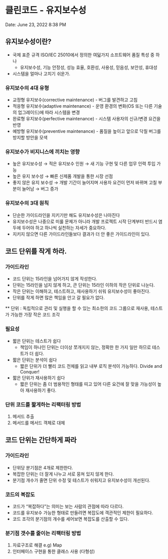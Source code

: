 # 클린코드 - 유지보수성

Date: June 23, 2022 8:38 PM

## 유지보수성이란?

- 국제 표준 규격 ISO/IEC 25010에서 정의한 여덟가지 소프트웨어 품질 특성 중 하나
    - 유지보수성, 기능 안정성, 성능 효율, 호환성, 사용성, 믿음성, 보안성, 휴대성
- 시스템을 얼마나 고치기 쉬운가.

### 유지보수의 4대 유형

- 교정형 유지보수(corrective maintenance) - 버그를 발견하고 고침
- 적응형 유지보수(adaptive maintenance) - 운영 환경의 변화(OS 또는 다른 기술의 업그레이드)에 따라 시스템을 변경
- 완료형 유지보수(perfective maintenance) - 시스템 사용자의 신규/변경 요건을 반영
- 예방형 유지보수(preventive maintenance) - 품질을 높이고 앞으로 닥칠 버그를 방지할 방안을 모색

### 유지보수가 비지니스에 끼치는 영향

- 높은 유지보수성 → 적은 유지보수 인원 → 새 기능 구현 및 다른 업무 인력 투입 가능
- 높은 유지 보수성 → 빠른 신제품 개발을 통한 시장 선점
- 좋지 않은 유지 보수성 → 개발 기간이 늘어지며 사용자 요건이 먼저 바뀌며 고칠 부분이 늘어남 → 버그 증가

### 유지보수의 3대 원칙

- 단순한 가이드라인을 지키기만 해도 유지보수성은 나아진다
- 유지보수성은 나중으로 미룰 문제가 아니라 개발 프로젝트 시작 단계부터 반드시 염두에 두어야 하고 하나씩 실천하는 자세가 중요하다.
- 지키지 않으면 다른 가이드라인들보다 결과가 더 안 좋은 가이드라인이 있다.

## 코드 단위를 작게 하라.

### 가이드라인

- 코드 단위는 15라인을 넘어가지 않게 작성한다.
- 단위는 15라인을 넘지 않게 하고, 큰 단위는 15라인 이하의 작은 단위로 나눈다.
- 작은 단위는 이해하고, 테스트하고, 재사용하기 쉬워 유지보수성이 좋아진다.
- 단위를 작게 하면 많은 책임을 안고 갈 필요가 없다.

** 단위 : 독립적으로 관리 및 실행을 할 수 있는 최소한의 코드 그룹으로 재사용, 테스트가 가능한 가장 작은 코드 조각

### 필요성

- 짧은 단위는 테스트가 쉽다
    - 책임이 하나인 단위는 더이상 쪼개지지 않는, 정확한 한 가지 일만 하므로 테스트가 더 쉽다.
- 짧은 단위는 분석이 쉽다
    - 짧은 단위가 더 빨리 코드 전체를 읽고 내부 로직 분석이 가능하다. Divide and Conquer!
- 짧은 단위가 재사용하기 쉽다
    - 짧은 단위는 좀 더 범용적인 형태를 띠고 있어 다른 요건에 잘 맞을 가능성이 높아 재사용하기 좋다.

### 단위 코드를 짧게하는 리팩터링 방법

1. 메서드 추출
2. 메서드를 메서드 객체로 대체

## 코드 단위는 간단하게 짜라

### 가이드라인

- 단위당 분기점은 4개로 제한한다.
- 복잡한 단위는 더 잘게 나누고 서로 뭉쳐 있지 않게 한다.
- 분기점 개수가 줄면 단위 수정 및 테스트가 쉬워지고 유지보수성이 개선된다.

### 코드의 복잡도

- 코드가 “복잡하다"는 의미는 보는 사람의 관점에 따라 다르다.
- 코드를 유지보수 가능한 형태로 만들려면 복잡도에 객관적인 제한이 필요하다.
- 코드 조각의 분기점의 개수를 세어보면 복잡도를 산출할 수 있다.

### 분기점 갯수를 줄이는 리팩터링 방법

1. 자료구조로 해결 e.g) Map
2. 인터페이스 구현을 통한 클래스 사용 (다형성)